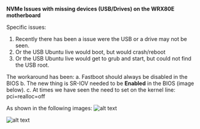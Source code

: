 **NVMe Issues with missing devices (USB/Drives) on the WRX80E motherboard**

Specific issues:
1. Recently there has been a issue were the USB or a drive may not be seen.
2. Or the USB Ubuntu live would boot, but would crash/reboot
3. Or the USB Ubuntu live would get to grub and start, but could not find the USB root.

The workaround has been:
a. Fastboot should always be disabled in the BIOS
b. The new thing is SR-IOV needed to be <b>Enabled</b> in the BIOS (image below).
c. At times we have seen the need to set on the kernel line: pci=realloc=off

As shown in the following images:
      ![alt text](https://github.com/markwdalton/lambdalabs/blob/main/documentation/motherboards/ASUS-WRX80E/ASUS-WRX80E-SR-IOV-BIOS-Setting.png "Enable SR-IOV in the BIOS")</p>
      ![alt text](https://github.com/markwdalton/lambdalabs/blob/main/documentation/motherboards/ASUS-WRX80E/ASUS-WRX80E-Disable-Fast-Boot.png "Disable Fast Boot")</p>
